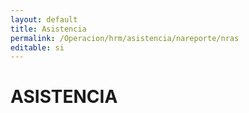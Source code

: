 ```yaml
---
layout: default
title: Asistencia
permalink: /Operacion/hrm/asistencia/nareporte/nras
editable: si
---
```


# ASISTENCIA 
